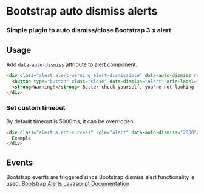 # Bootstrap auto dismiss alerts

### Simple plugin to auto dismiss/close Bootstrap 3.x alert

## Usage

Add `data-auto-dismiss` attribute to alert component.

```html
<div class="alert alert-warning alert-dismissible" data-auto-dismiss role="alert">
  <button type="button" class="close" data-dismiss="alert" aria-label="Close"><span aria-hidden="true">&times;</span></button>
  <strong>Warning!</strong> Better check yourself, you're not looking too good.
</div>
```

### Set custom timeout

By default timeout is  5000ms, it can be overridden.

```html
<div class="alert alert-success" role="alert" data-auto-dismiss="2000">
  Example
</div>
```

## Events

Bootstrap events are triggered since Bootstrap dismiss alert functionality is used. [Bootstrap Alerts Javascript Documentation](http://getbootstrap.com/javascript/#alerts)